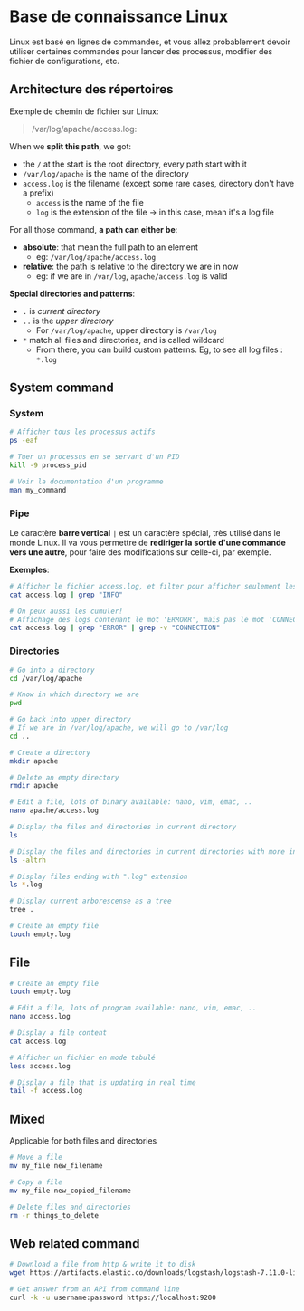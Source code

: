 # Base de connaissance Linux

Linux est basé en lignes de commandes, et vous allez probablement devoir utiliser certaines commandes pour lancer des processus, modifier des fichier de configurations, etc.

## Architecture des répertoires

Exemple de chemin de fichier sur Linux:

> /var/log/apache/access.log:

When we **split this path**, we got:
- the `/` at the start is the root directory, every path start with it
- `/var/log/apache` is the name of the directory
- `access.log` is the filename (except some rare cases, directory don't have a prefix)
  - `access` is the name of the file
  - `log` is the extension of the file -> in this case, mean it's a log file

For all those command, **a path can either be**:
- **absolute**: that mean the full path to an element
    - eg: `/var/log/apache/access.log`
- **relative**: the path is relative to the directory we are in now
    - eg: if we are in `/var/log`, `apache/access.log` is valid

**Special directories and patterns**:
- `.` is *current directory*
- `..` is the *upper directory*
  - For `/var/log/apache`, upper directory is `/var/log`
- `*` match all files and directories, and is called wildcard
  - From there, you can build custom patterns. Eg, to see all log files : `*.log`

## System command

### System

```bash
# Afficher tous les processus actifs
ps -eaf

# Tuer un processus en se servant d'un PID
kill -9 process_pid

# Voir la documentation d'un programme
man my_command
```

### Pipe

Le caractère **barre vertical** `|` est un caractère spécial, très utilisé dans le monde Linux. Il va vous permettre de **rediriger la sortie d'une commande vers une autre**, pour faire des modifications sur celle-ci, par exemple.

**Exemples**:

```bash
# Afficher le fichier access.log, et filter pour afficher seulement les lignes contenant le mot 'INFO'
cat access.log | grep "INFO"

# On peux aussi les cumuler!
# Affichage des logs contenant le mot 'ERRORR', mais pas le mot 'CONNECTION'
cat access.log | grep "ERROR" | grep -v "CONNECTION"
```


### Directories

```bash
# Go into a directory
cd /var/log/apache

# Know in which directory we are
pwd

# Go back into upper directory
# If we are in /var/log/apache, we will go to /var/log
cd ..

# Create a directory
mkdir apache

# Delete an empty directory
rmdir apache

# Edit a file, lots of binary available: nano, vim, emac, ..
nano apache/access.log

# Display the files and directories in current directory
ls

# Display the files and directories in current directories with more infos
ls -altrh

# Display files ending with ".log" extension
ls *.log

# Display current arborescense as a tree
tree .

# Create an empty file
touch empty.log
```

## File

```bash
# Create an empty file
touch empty.log

# Edit a file, lots of program available: nano, vim, emac, ..
nano access.log

# Display a file content
cat access.log

# Afficher un fichier en mode tabulé
less access.log

# Display a file that is updating in real time
tail -f access.log
```

## Mixed

Applicable for both files and directories

```bash
# Move a file
mv my_file new_filename

# Copy a file
mv my_file new_copied_filename

# Delete files and directories
rm -r things_to_delete
```

## Web related command

```bash
# Download a file from http & write it to disk
wget https://artifacts.elastic.co/downloads/logstash/logstash-7.11.0-linux-x86_64.tar.gz -O logstash.tar.gz

# Get answer from an API from command line
curl -k -u username:password https://localhost:9200
```